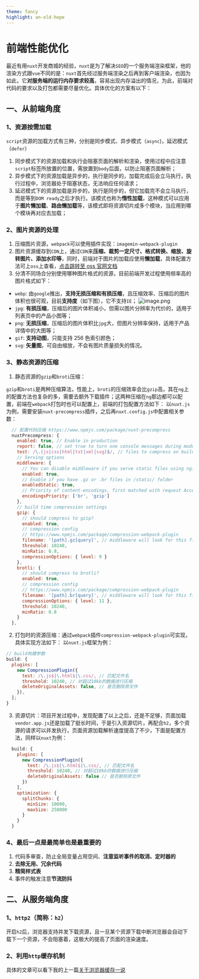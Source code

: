 ```yaml
---
theme: fancy
highlight: an-old-hope
---
```


# 前端性能优化

最近有用`nuxt`开发商城的经验，`nuxt`是为了解决`SEO`的一个服务端渲染框架，他的渲染方式跟`vue`不同的是：`nuxt`首先经过服务端渲染之后再到客户端渲染，也因为如此，它**对服务端的运行内存要求较高**，容易出现内存溢出的情况，为此，前端对代码的要求以及打包都需要尽量优化。具体优化的方案有以下：

## 一、从前端角度

### 1、资源按需加载

`script`资源的加载方式有三种，分别是同步模式、异步模式（`async`)，延迟模式（`defer`）

1. 同步模式下的资源加载和执行会阻塞页面的解析和渲染，使用过程中应注意`script`标签所放置的位置，需放置到`body`后面，以防止阻塞页面解析；
2. 异步模式下的资源加载是异步的，执行是同步的，加载完成后会立马执行，执行过程中，浏览器处于阻塞状态，无法响应任何请求；
3. 延迟模式下的资源加载是异步的，执行是同步的，但它加载完不会立马执行，而是等到`DOM ready`之后才执行。该模式也称为**惰性加载**，这种模式可以应用于**图片懒加载**、**路由懒加载**等，该模式即将资源切片成多个模块，当应用到哪个模块再对应去加载；

### 2、图片资源的处理

1. 压缩图片资源，`webpack`可以使用插件实现：`imagemin-webpack-plugin`
2. 图片资源缓存到`CDN`上，通过`CDN`来**压缩、裁剪一定尺寸、格式转换、缩放、旋转图片、添加水印等**，同时，前端对于图片的加载应使用**懒加载**，具体配置方法可上`oss`上查看，[点击跳转至 oss 官网文档](https://help.aliyun.com/document_detail/193593.html)
3. 分清不同场合分别使用哪种图片格式的资源，目前前端开发过程使用频率高的图片格式如下：

- `webp`: 由`google`推出，**支持无损压缩和有损压缩**，且压缩效率、压缩后的图片体积也很可观，目前**支持度**（如下图），它不支持`IE`；
  ![image.png](https://p9-juejin.byteimg.com/tos-cn-i-k3u1fbpfcp/f06f7f2f0b9e4fa7b9c97f3a5d4f7049~tplv-k3u1fbpfcp-watermark.image?)
- `jpg`: **有损压缩**，压缩后的图片体积减小，但需以图片分辨率为代价的，适用于列表页中的产品小图等；
- `png`: **无损压缩**，压缩后的图片体积比`jpg`大，但图片分辨率保持，适用于产品详情中的大图等；
- `gif`: **支持动图**，只能支持 256 色索引颜色；
- `svg`: **矢量图**，可自由缩放，不会有图片质量损失的情况。

### 3、静态资源的压缩

1. 静态资源的`gzip`和`broti`压缩：

`gzip`和`broti`是两种压缩算法，性能上，`broti`的压缩效率会比`gzip`高，其在`ng`上的配置方法也复杂的多，需要去额外下载插件；这两种压缩在`ng`那边都可以配置，前端在`webpack`打包时也可以配置上，前端的打包配置方法如下：
以`nuxt.js`为例，需要安装`nuxt-precompress`插件，之后再`nuxt.config.js`中配置相关参数：

```js
  // 配置代码压缩 https://www.npmjs.com/package/nuxt-precompress
  nuxtPrecompress: {
    enabled: true, // Enable in production
    report: false, // set true to turn one console messages during module init
    test: /\.(js|css|html|txt|xml|svg)$/, // files to compress on build
    // Serving options
    middleware: {
      // You can disable middleware if you serve static files using nginx...
      enabled: true,
      // Enable if you have .gz or .br files in /static/ folder
      enabledStatic: true,
      // Priority of content-encodings, first matched with request Accept-Encoding will me served
      encodingsPriority: ['br', 'gzip']
    },
    // build time compression settings
    gzip: {
      // should compress to gzip?
      enabled: true,
      // compression config
      // https://www.npmjs.com/package/compression-webpack-plugin
      filename: '[path].gz[query]', // middleware will look for this filename
      threshold: 10240,
      minRatio: 0.8,
      compressionOptions: { level: 9 }
    },
    brotli: {
      // should compress to brotli?
      enabled: true,
      // compression config
      // https://www.npmjs.com/package/compression-webpack-plugin
      filename: '[path].br[query]', // middleware will look for this filename
      compressionOptions: { level: 11 },
      threshold: 10240,
      minRatio: 0.8
    }
  },
```

2. 打包时的资源压缩：通过`webpack`插件`compression-webpack-plugin`可实现，具体实现方法如下：
   以`nuxt.js`框架为例：

```js
// build构建参数
build: {
  plugins: [
    new CompressionPlugin({
      test: /\.js$|\.html$|\.css/, // 匹配文件名
      threshold: 10240, // 对超过10kb的数据进行压缩
      deleteOriginalAssets: false, // 是否删除原文件
    }),
  ];
}
```

3. 资源切片：项目开发过程中，发现配置了以上之后，还是不足够，页面加载`vendor.app.js`还是加载了挺长时间，于是引入资源切片，再配合`h2`，多个资源的请求可以并发执行，页面资源加载解析速度提高了不少，下面是配置方法，同样以`nuxt`为例：

```js
  build: {
    plugins: [
      new CompressionPlugin({
        test: /\.js$|\.html$|\.css/, // 匹配文件名
        threshold: 10240, // 对超过10kb的数据进行压缩
        deleteOriginalAssets: false // 是否删除原文件
      })
    ],
    optimization: {
      splitChunks: {
        minSize: 10000,
        maxSize: 250000
      }
    }
  }
```

### 4、最后一点是最简单也是最重要的

1. 代码多审查，防止全局变量占用空间、**注意监听事件的取消、定时器的**
2. **去除无用、冗余代码**
3. **精简样式表**
4. 事件的触发注意**节流防抖**

## 二、从服务端角度

### 1、`http2`（简称：`h2`）

开启`h2`后，浏览器支持并发下载资源，且一旦某个资源下载中断浏览器会自动下载下一个资源，不会阻塞着，这极大的提高了页面的渲染速度。

### 2、**利用`http`缓存机制**

具体的文章可以看下我的上一篇[关于浏览器缓存一说](https://juejin.cn/post/7076359657551298567)
